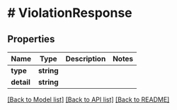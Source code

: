 # # ViolationResponse

## Properties

Name | Type | Description | Notes
------------ | ------------- | ------------- | -------------
**type** | **string** |  |
**detail** | **string** |  |

[[Back to Model list]](../../README.md#models) [[Back to API list]](../../README.md#endpoints) [[Back to README]](../../README.md)
